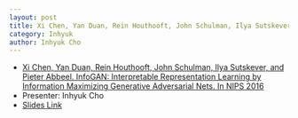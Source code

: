 ```yaml
---
layout: post
title: Xi Chen, Yan Duan, Rein Houthooft, John Schulman, Ilya Sutskever, and Pieter Abbeel. InfoGAN: Interpretable Representation Learning by Information Maximizing Generative Adversarial Nets. In NIPS 2016
category: Inhyuk
author: Inhyuk Cho
---
```


* [Xi Chen, Yan Duan, Rein Houthooft, John Schulman, Ilya Sutskever, and Pieter Abbeel. InfoGAN: Interpretable Representation Learning by Information Maximizing Generative Adversarial Nets. In NIPS 2016](https://arxiv.org/abs/1606.03657)
* Presenter: Inhyuk Cho
* [Slides Link][slides-link]

[slides-link]: /reading-group/slides/20160919.pdf
